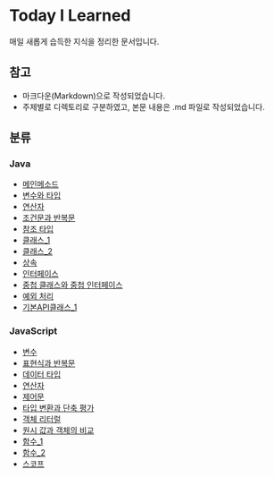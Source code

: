 # Today I Learned
매일 새롭게 습득한 지식을 정리한 문서입니다.

## 참고
* 마크다운(Markdown)으로 작성되었습니다.
* 주제별로 디렉토리로 구분하였고, 본문 내용은 .md 파일로 작성되었습니다.

## 분류
### Java
 * [메인메소드](https://github.com/chan-gon/TIL/blob/master/Java/%EB%A9%94%EC%9D%B8%EB%A9%94%EC%86%8C%EB%93%9C.md)
 * [변수와 타입](https://github.com/chan-gon/TIL/blob/master/Java/%EB%B3%80%EC%88%98%EC%99%80%20%ED%83%80%EC%9E%85.md)
 * [연산자](https://github.com/chan-gon/TIL/blob/master/Java/%EC%97%B0%EC%82%B0%EC%9E%90.md)
 * [조건문과 반복문](https://github.com/chan-gon/TIL/blob/master/Java/%EC%A1%B0%EA%B1%B4%EB%AC%B8%EA%B3%BC%20%EB%B0%98%EB%B3%B5%EB%AC%B8.md)
 * [참조 타입](https://github.com/chan-gon/TIL/blob/master/Java/%EC%B0%B8%EC%A1%B0%20%ED%83%80%EC%9E%85.md)
 * [클래스_1](https://github.com/chan-gon/TIL/blob/master/Java/%ED%81%B4%EB%9E%98%EC%8A%A4_1.md)
 * [클래스_2](https://github.com/chan-gon/TIL/blob/master/Java/%ED%81%B4%EB%9E%98%EC%8A%A4_2.md)
 * [상속](https://github.com/chan-gon/TIL/blob/master/Java/%EC%83%81%EC%86%8D.md)
 * [인터페이스](https://github.com/chan-gon/TIL/blob/master/Java/%EC%9D%B8%ED%84%B0%ED%8E%98%EC%9D%B4%EC%8A%A4.md)
 * [중첩 클래스와 중첩 인터페이스](https://github.com/chan-gon/TIL/blob/master/Java/%EC%A4%91%EC%B2%A9%20%ED%81%B4%EB%9E%98%EC%8A%A4%EC%99%80%20%EC%A4%91%EC%B2%A9%20%EC%9D%B8%ED%84%B0%ED%8E%98%EC%9D%B4%EC%8A%A4.md)
 * [예외 처리](https://github.com/chan-gon/TIL/blob/master/Java/%EC%98%88%EC%99%B8%20%EC%B2%98%EB%A6%AC.md)
 * [기본API클래스_1](https://github.com/chan-gon/TIL/blob/master/Java/%EA%B8%B0%EB%B3%B8API%ED%81%B4%EB%9E%98%EC%8A%A4_1.md)

### JavaScript
 * [변수](https://github.com/chan-gon/TIL/blob/master/JavaScript/%EB%B3%80%EC%88%98.md)
 * [표현식과 반복문](https://github.com/chan-gon/TIL/blob/master/JavaScript/%ED%91%9C%ED%98%84%EC%8B%9D%EA%B3%BC%20%EB%AC%B8.md)
 * [데이터 타입](https://github.com/chan-gon/TIL/blob/master/JavaScript/%EB%8D%B0%EC%9D%B4%ED%84%B0%20%ED%83%80%EC%9E%85.md)
 * [연산자](https://github.com/chan-gon/TIL/blob/master/JavaScript/%EC%97%B0%EC%82%B0%EC%9E%90.md)
 * [제어문](https://github.com/chan-gon/TIL/blob/master/JavaScript/%EC%A0%9C%EC%96%B4%EB%AC%B8.md)
 * [타입 변환과 단축 평가](https://github.com/chan-gon/TIL/blob/master/JavaScript/%ED%83%80%EC%9E%85%20%EB%B3%80%ED%99%98%EA%B3%BC%20%EB%8B%A8%EC%B6%95%20%ED%8F%89%EA%B0%80.md)
 * [객체 리터럴](https://github.com/chan-gon/TIL/blob/master/JavaScript/%EA%B0%9D%EC%B2%B4%20%EB%A6%AC%ED%84%B0%EB%9F%B4.md)
 * [원시 값과 객체의 비교](https://github.com/chan-gon/TIL/blob/master/JavaScript/%EC%9B%90%EC%8B%9C%20%EA%B0%92%EA%B3%BC%20%EA%B0%9D%EC%B2%B4%EC%9D%98%20%EB%B9%84%EA%B5%90.md)
 * [함수_1](https://github.com/chan-gon/TIL/blob/master/JavaScript/%ED%95%A8%EC%88%98.md)
 * [함수_2](https://github.com/chan-gon/TIL/blob/master/JavaScript/%ED%95%A8%EC%88%98_2.md)
 * [스코프](https://github.com/chan-gon/TIL/blob/master/JavaScript/%EC%8A%A4%EC%BD%94%ED%94%84.md)